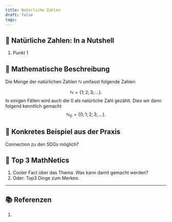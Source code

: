 ```yaml
---
title: Natürliche Zahlen
draft: false
tags:
---
```

## 🥜 Natürliche Zahlen: In a Nutshell

1. Punkt 1

## 🔎 Mathematische Beschreibung

Die Menge der natürlichen Zahlen $\mathbb{N}$ umfasst folgende Zahlen

$$
\mathbb{N} = \left\{ 1; 2; 3; \dots \right\}.
$$
In einigen Fällen wird auch die $0$ als natürliche Zahl gezählt. Dies wir dann folgend kenntlich gemacht
$$
\mathbb{N}_0 = \left\{ 0; 1; 2; 3; \dots \right\}.
$$


## 🔨 Konkretes Beispiel aus der Praxis

Connection zu den SDGs möglich?

## 🧲 Top 3 MathNetics

1. Cooler Fact über das Thema. Was kann damit gemacht werden?
2. Oder: Top3 Dinge zum Merken.

---
## 📚 Referenzen

1. 